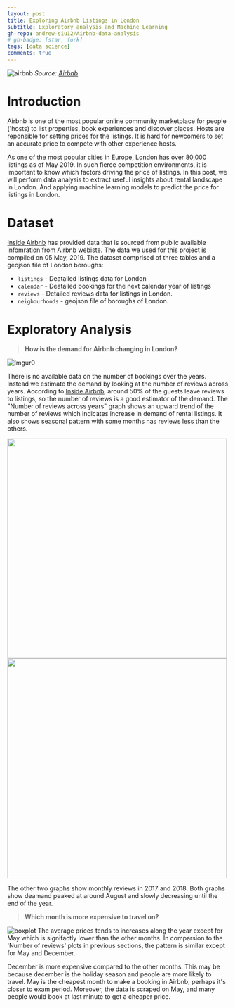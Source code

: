 ```yaml
---
layout: post
title: Exploring Airbnb Listings in London
subtitle: Exploratory analysis and Machine Learning
gh-repo: andrew-siu12/Airbnb-data-analysis
# gh-badge: [star, fork]
tags: [data science]
comments: true
---
```


![airbnb](https://a0.muscache.com/im/pictures/91c33d06-c95b-46e5-819d-f05671225bc6.jpg?aki_policy=xx_large)
*Source: [Airbnb](https://www.airbnb.co.uk/rooms/17569968?location=London%2C%20United%20Kingdom&_set_bev_on_new_domain=1559511782_3PA3AEi93KyZ9PKJ&source_impression_id=p3_1560609696_TLDyoWw94YlR44Ry)*

# Introduction

Airbnb is one of the most popular online community marketplace for people ('hosts) to list properties, book experiences and discover places. Hosts are reponsible for setting prices for the listings. It is hard for newcomers to set an accurate price to compete with other experience hosts. 

As one of the most popular cities in Europe, London has over 80,000 listings as of May 2019. In such fierce competition environments, it is important to know which factors driving the price of listings. In this post, we will perform data analysis to extract useful insights about rental landscape in London. And applying machine learning models to predict the price for listings in London. 


# Dataset

[Inside Airbnb](http://insideairbnb.com/get-the-data.html) has provided data that is sourced from public available infomration from Airbnb webiste. The data we used for this project is compiled on 05 May, 2019. The dataset comprised of three tables and a geojson file of London boroughs:
* `listings` - Deatailed listings data for London
* `calendar` - Deatailed bookings for the next calendar year of listings
* `reviews` - Detailed reviews data for listings in London.
* `neigbourhoods` - geojson file of boroughs of London.

# Exploratory Analysis

> **How is the demand for Airbnb changing in London?**

![Imgur0](https://i.imgur.com/yyEVCyu.png)

There is no available data on the number of bookings over the years. Instead we estimate the demand by looking at the number of reviews across years. According to [Inside Airbnb](http://insideairbnb.com/about.html), around 50% of the guests leave reviews to listings, so the number of reviews is a good estimator of the demand.  The "Number of reviews across years" graph shows an upward trend of the number of reviews which indicates increase in demand of rental listings. It also shows seasonal pattern with some months has reviews less than the others.

<img src="https://i.imgur.com/4PXvH0A.png" width="500" />
<img src="https://i.imgur.com/sTNu3kI.png" width="500" /> 

The other two graphs show monthly reviews in 2017 and 2018. Both graphs show deamand peaked at around August and slowly decreasing until the end of the year. 

> **Which month is more expensive to travel on?**

![boxplot](https://i.imgur.com/P0j31Zx.png)
The average prices tends to increases along the year except for May which is signifactly lower than the other months. In comparsion to the 'Number of reviews' plots in previous sections, the pattern is similar except for May and December. 

December is more expensive compared to the other months. This may be because december is the holiday season and people are more likely to travel. May is the cheapest month to make a booking in Airbnb, perhaps it's closer to exam period. Moreover, the data is scraped on May, and many people would book at last minute to get a cheaper price.
